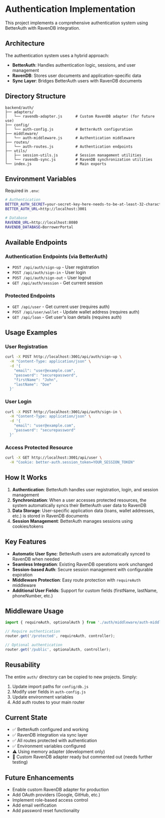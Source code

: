 # Authentication Implementation

This project implements a comprehensive authentication system using BetterAuth with RavenDB integration.

## Architecture

The authentication system uses a hybrid approach:
- **BetterAuth**: Handles authentication logic, sessions, and user management
- **RavenDB**: Stores user documents and application-specific data
- **Sync Layer**: Bridges BetterAuth users with RavenDB documents

## Directory Structure

```
backend/auth/
├── adapters/
│   └── ravendb-adapter.js      # Custom RavenDB adapter (for future use)
├── config/
│   └── auth-config.js          # BetterAuth configuration
├── middleware/
│   └── auth-middleware.js      # Authentication middleware
├── routes/
│   └── auth-routes.js          # Authentication endpoints
├── utils/
│   ├── session-utils.js        # Session management utilities
│   └── ravendb-sync.js         # RavenDB synchronization utilities
└── index.js                    # Main exports
```

## Environment Variables

Required in `.env`:

```bash
# Authentication
BETTER_AUTH_SECRET=your-secret-key-here-needs-to-be-at-least-32-characters-long
BETTER_AUTH_URL=http://localhost:3001

# Database
RAVENDB_URL=http://localhost:8080
RAVENDB_DATABASE=BorrowerPortal
```

## Available Endpoints

### Authentication Endpoints (via BetterAuth)
- `POST /api/auth/sign-up` - User registration
- `POST /api/auth/sign-in` - User login
- `POST /api/auth/sign-out` - User logout
- `GET /api/auth/session` - Get current session

### Protected Endpoints
- `GET /api/user` - Get current user (requires auth)
- `POST /api/user/wallet` - Update wallet address (requires auth)
- `GET /api/loan` - Get user's loan details (requires auth)

## Usage Examples

### User Registration
```bash
curl -X POST http://localhost:3001/api/auth/sign-up \
  -H "Content-Type: application/json" \
  -d '{
    "email": "user@example.com",
    "password": "securepassword",
    "firstName": "John",
    "lastName": "Doe"
  }'
```

### User Login
```bash
curl -X POST http://localhost:3001/api/auth/sign-in \
  -H "Content-Type: application/json" \
  -d '{
    "email": "user@example.com",
    "password": "securepassword"
  }'
```

### Access Protected Resource
```bash
curl -X GET http://localhost:3001/api/user \
  -H "Cookie: better-auth.session_token=YOUR_SESSION_TOKEN"
```

## How It Works

1. **Authentication**: BetterAuth handles user registration, login, and session management
2. **Synchronization**: When a user accesses protected resources, the system automatically syncs their BetterAuth user data to RavenDB
3. **Data Storage**: User-specific application data (loans, wallet addresses, etc.) is stored in RavenDB documents
4. **Session Management**: BetterAuth manages sessions using cookies/tokens

## Key Features

- **Automatic User Sync**: BetterAuth users are automatically synced to RavenDB when needed
- **Seamless Integration**: Existing RavenDB operations work unchanged
- **Session-based Auth**: Secure session management with configurable expiration
- **Middleware Protection**: Easy route protection with `requireAuth` middleware
- **Additional User Fields**: Support for custom fields (firstName, lastName, phoneNumber, etc.)

## Middleware Usage

```javascript
import { requireAuth, optionalAuth } from './auth/middleware/auth-middleware.js';

// Require authentication
router.get('/protected', requireAuth, controller);

// Optional authentication
router.get('/public', optionalAuth, controller);
```

## Reusability

The entire `auth/` directory can be copied to new projects. Simply:
1. Update import paths for `config/db.js`
2. Modify user fields in `auth-config.js`
3. Update environment variables
4. Add auth routes to your main router

## Current State

- ✅ BetterAuth configured and working
- ✅ RavenDB integration via sync layer
- ✅ All routes protected with authentication
- ✅ Environment variables configured
- ⚠️ Using memory adapter (development only)
- 🔄 Custom RavenDB adapter ready but commented out (needs further testing)

## Future Enhancements

- Enable custom RavenDB adapter for production
- Add OAuth providers (Google, GitHub, etc.)
- Implement role-based access control
- Add email verification
- Add password reset functionality